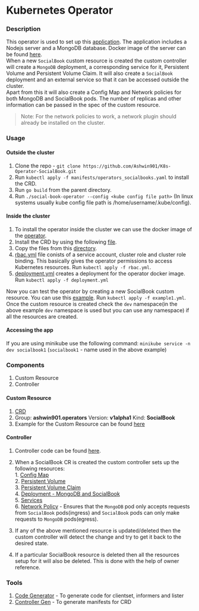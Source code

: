 # Kubernetes Operator

### Description
This operator is used to set up this <a href="https://github.com/Ashwin901/Social-Book-Server">application</a>. The application includes a Nodejs server and a MongoDB database. Docker image of the server can be found <a href="https://hub.docker.com/repository/docker/ashwin901/social-book-server">here</a>. <br/>
When a new `SocialBook` custom resource is created the custom controller will create a `MongoDB` deployment, a corresponding service for it, Persistent Volume and Persistent Volume Claim. It will also create a `SocialBook` deployment and an external service so that it can be accessed outside the cluster.<br/>
Apart from this it will also create a Config Map and Network policies for both MongoDB and SocialBook pods. The number of replicas and other information can be passed in the spec of the custom resource.

> Note: For the network policies to work, a network plugin should already be installed on the cluster.

### Usage

#### Outside the cluster
1. Clone the repo - `git clone https://github.com/Ashwin901/K8s-Operator-SocialBook.git`
2. Run `kubectl apply -f manifests/operators_socialbooks.yaml` to install the CRD. 
3. Run `go build` from the parent directory.
4. Run `./social-book-operator --config <kube config file path>` (In linux systems usually kube config file path is /home/username/.kube/config).

#### Inside the cluster
1. To install the operator inside the cluster we can use the docker image of the <a href="https://hub.docker.com/repository/docker/ashwin901/social-book-operator">operator</a>.
2. Install the CRD by using the following <a href="https://github.com/Ashwin901/K8s-Operator-SocialBook/blob/master/manifests/operators_socialbooks.yaml">file</a>.
3. Copy the files from this <a href="https://github.com/Ashwin901/K8s-Operator-SocialBook/tree/master/manifests/install">directory</a>. 
4. <a href="https://github.com/Ashwin901/K8s-Operator-SocialBook/blob/master/manifests/install/rbac.yml">rbac.yml</a> file conists of a service account, cluster role and cluster role binding. This basically gives the operator permissions to access Kubernetes resources. Run `kubectl apply -f rbac.yml`.
5. <a href="https://github.com/Ashwin901/K8s-Operator-SocialBook/blob/master/manifests/install/deployment.yml">deployment.yml</a> creates a deployment for the operator docker image. Run `kubectl apply -f deployment.yml`

Now you can test the operator by creating a new SocialBook custom resource. You can use this <a href="https://github.com/Ashwin901/K8s-Operator-SocialBook/blob/master/manifests/example1.yml">example</a>. Run `kubectl apply -f example1.yml`. 
Once the custom resource is created check the `dev` namespace(in the above example `dev` namespace is used but you can use any namespace) if all the resources are created.

#### Accessing the app
If you are using minikube use the following command: `minikube service -n dev socialbook1` (`socialbook1` -  name used in the above example)


### Components

1. Custom Resource
2. Controller

#### Custom Resource

1. <a href="https://github.com/Ashwin901/K8s-Operator-SocialBook/blob/master/manifests/operators_socialbooks.yaml">CRD</a>
2. Group: <b>ashwin901.operators</b> Version: <b>v1alpha1</b> Kind: <b>SocialBook</b>
3. Example for the Custom Resource can be found <a href="https://github.com/Ashwin901/K8s-Operator-SocialBook/blob/master/manifests/example1.yml">here</a>


#### Controller

1. Controller code can be found <a href="https://github.com/Ashwin901/K8s-Operator-SocialBook/blob/master/controller/controller.go">here</a>.
2. When a SocialBook CR is created the custom controller sets up the following resources: <br/>
        1. <a href="https://github.com/Ashwin901/K8s-Operator-SocialBook/blob/master/controller/configmap.go">Config Map</a><br/>
        2. <a href="https://github.com/Ashwin901/K8s-Operator-SocialBook/blob/master/controller/persistentvolume.go">Persistent Volume</a><br/>
        3. <a href="https://github.com/Ashwin901/K8s-Operator-SocialBook/blob/master/controller/persistentvolume.go">Persistent Volume Claim</a><br/>
        4. <a href="https://github.com/Ashwin901/K8s-Operator-SocialBook/blob/master/controller/deployment.go">Deployment - MongoDB and SocialBook</a><br/>
        5. <a href="https://github.com/Ashwin901/K8s-Operator-SocialBook/blob/master/controller/service.go">Services</a><br/>
        6. <a href="https://github.com/Ashwin901/K8s-Operator-SocialBook/blob/master/controller/networkPolicy.go">Network Policy</a> - Ensures that the `MongoDB` pod only accepts requests from `SocialBook` pods(ingress) and `SocialBook` pods can only make requests to `MongoDB` pods(egress).
3. If any of the above mentioned resource is updated/deleted then the custom controller will detect the change and try to get it back to the desired state.

4. If a particular SocialBook resource is deleted then all the resources setup for it will also be deleted. This is done with the help of owner reference.

### Tools

1. <a href="https://github.com/kubernetes/code-generator">Code Generator</a> - To generate code for clientset, informers and lister
2. <a href="https://book.kubebuilder.io/reference/controller-gen.html">Controller Gen</a> - To generate manifests for CRD


